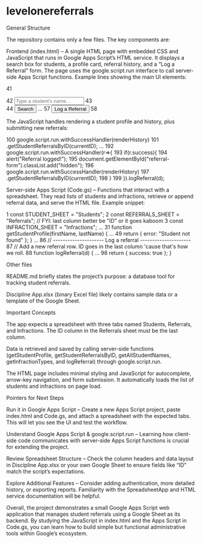 # levelonereferrals

General Structure

The repository contains only a few files. The key components are:

Frontend (index.html) – A single HTML page with embedded CSS and JavaScript that runs in Google Apps Script’s HTML service. It displays a search box for students, a profile card, referral history, and a “Log a Referral” form. The page uses the google.script.run interface to call server-side Apps Script functions. Example lines showing the main UI elements:

41  <div class="search-row">
42    <input id="studentSearch" placeholder="Type a student's name…" autocomplete="off">
43    <div id="autocomplete-list" class="autocomplete-list hidden"></div>
44    <button id="searchStudentBtn">Search</button>
...
57  <button id="show-form-btn" class="toggle-btn hidden">Log a Referral</button>
58  <form id="referral-form" class="hidden">

The JavaScript handles rendering a student profile and history, plus submitting new referrals:

100      google.script.run.withSuccessHandler(renderHistory)
101                       .getStudentReferralsByID(currentID);
...
192      google.script.run.withSuccessHandler(r=>{
193        if(r.success){
194          alert("Referral logged!");
195          document.getElementById("referral-form").classList.add("hidden");
196          google.script.run.withSuccessHandler(renderHistory)
197                           .getStudentReferralsByID(currentID);
198        }
199      }).logReferral(d);

Server-side Apps Script (Code.gs) – Functions that interact with a spreadsheet. They read lists of students and infractions, retrieve or append referral data, and serve the HTML file. Example snippet:

1  const STUDENT_SHEET    = "Students";
2  const REFERRALS_SHEET  = "Referrals";   // FYI: last column better be "ID" or it goes kaboom
3  const INFRACTION_SHEET = "Infractions";
...
31  function getStudentProfile(firstName, lastName) {
...
49    return { error: "Student not found" };
}
...
86  // --------------------- Log a referral ---------------------
87  // Add a new referral row. ID goes in the last column 'cause that's how we roll.
88  function logReferral(d) {
...
98    return { success: true };
}

Other files

README.md briefly states the project’s purpose: a database tool for tracking student referrals.

Discipline App.xlsx (binary Excel file) likely contains sample data or a template of the Google Sheet.

Important Concepts

The app expects a spreadsheet with three tabs named Students, Referrals, and Infractions. The ID column in the Referrals sheet must be the last column.

Data is retrieved and saved by calling server-side functions (getStudentProfile, getStudentReferralsByID, getAllStudentNames, getInfractionTypes, and logReferral) through google.script.run.

The HTML page includes minimal styling and JavaScript for autocomplete, arrow-key navigation, and form submission. It automatically loads the list of students and infractions on page load.

Pointers for Next Steps

Run it in Google Apps Script – Create a new Apps Script project, paste index.html and Code.gs, and attach a spreadsheet with the expected tabs. This will let you see the UI and test the workflow.

Understand Google Apps Script & google.script.run – Learning how client-side code communicates with server-side Apps Script functions is crucial for extending the project.

Review Spreadsheet Structure – Check the column headers and data layout in Discipline App.xlsx or your own Google Sheet to ensure fields like “ID” match the script’s expectations.

Explore Additional Features – Consider adding authentication, more detailed history, or exporting reports. Familiarity with the SpreadsheetApp and HTML service documentation will be helpful.

Overall, the project demonstrates a small Google Apps Script web application that manages student referrals using a Google Sheet as its backend. By studying the JavaScript in index.html and the Apps Script in Code.gs, you can learn how to build simple but functional administrative tools within Google’s ecosystem.
